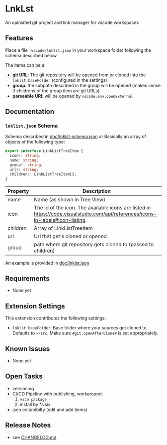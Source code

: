 # LnkLst

An opiniated git project and link manager for vscode workspaces

## Features

Place a file `.vscode/lnklst.json` in your workspace folder following the schema described below.

The items can be a:

- **git URL**: The git repository will be opened from or cloned into the `lnklst.baseFolder` (configured in the settings)
- **group**: the subpath described in the group will be opened (makes sense if childrens of the group item are git URLs)
- **parseable URI**: will be opened by `vscode.env.openExternal`

## Documentation

### `lnklist.json` Schema

Schema described in [doc/lnklst-schema.json](doc/lnklst-schema.json) or Basically an array of objects of the following type:

```typescript
export interface LinkListTreeItem {
  icon?: string;
  name: string;
  group?: string;
  url?: string;
  children?: LinkListTreeItem[];
}
```

| Property | Description                                                                                                                      |
| -------- | -------------------------------------------------------------------------------------------------------------------------------- |
| name     | Name (as shown in Tree View)                                                                                                     |
| icon     | The id of the icon. The available icons are listed in https://code.visualstudio.com/api/references/icons-in-labels#icon-listing. |
| children | Array of LinkListTreeItem                                                                                                        |
| url      | Url that get's cloned or opened                                                                                                  |
| group    | path where git repository gets cloned to (passed to children)                                                                    |

An example is provided in [doc/lnklst.json](doc/lnklst.json)

## Requirements

- None yet

## Extension Settings

This extension contributes the following settings:

- `lnklst.baseFolder`: Base folder where your sources get cloned to. Defaults to `~/src`. Make sure `#git.openAfterClone#` is set appropriately.

## Known Issues

- None yet

## Open Tasks

- versioning
- CI/CD Pipeline with publishing, workaround:
  1. `vsce package`
  2. install by \*.vsix
- json editabibilty (edit and add items)

## Release Notes

- see [CHANGELOG.md](CHANGELOG.md)
